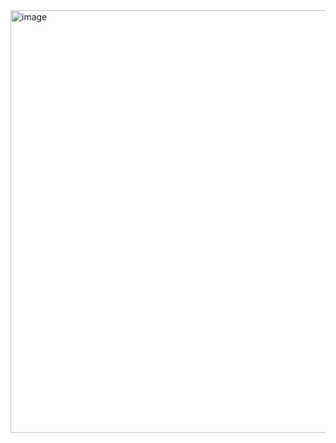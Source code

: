 <img width="1377" height="676" alt="image" src="https://github.com/user-attachments/assets/df0946ab-cedf-4872-b0d3-9460ac567099" />
